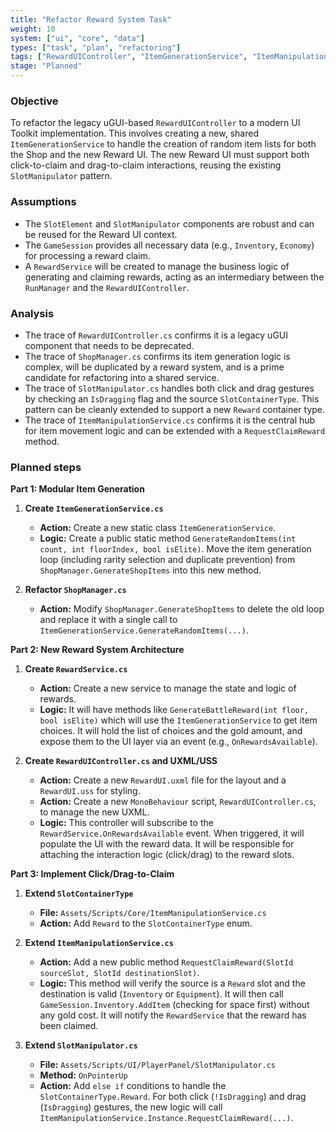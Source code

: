 ```yaml
---
title: "Refactor Reward System Task"
weight: 10
system: ["ui", "core", "data"]
types: ["task", "plan", "refactoring"]
tags: ["RewardUIController", "ItemGenerationService", "ItemManipulationService", "UI Toolkit", "Refactoring", "Legacy UI"]
stage: "Planned"
---
```


### Objective

To refactor the legacy uGUI-based `RewardUIController` to a modern UI Toolkit implementation. This involves creating a new, shared `ItemGenerationService` to handle the creation of random item lists for both the Shop and the new Reward UI. The new Reward UI must support both click-to-claim and drag-to-claim interactions, reusing the existing `SlotManipulator` pattern.

### Assumptions

- The `SlotElement` and `SlotManipulator` components are robust and can be reused for the Reward UI context.
- The `GameSession` provides all necessary data (e.g., `Inventory`, `Economy`) for processing a reward claim.
- A `RewardService` will be created to manage the business logic of generating and claiming rewards, acting as an intermediary between the `RunManager` and the `RewardUIController`.

### Analysis

- The trace of `RewardUIController.cs` confirms it is a legacy uGUI component that needs to be deprecated.
- The trace of `ShopManager.cs` confirms its item generation logic is complex, will be duplicated by a reward system, and is a prime candidate for refactoring into a shared service.
- The trace of `SlotManipulator.cs` handles both click and drag gestures by checking an `IsDragging` flag and the source `SlotContainerType`. This pattern can be cleanly extended to support a new `Reward` container type.
- The trace of `ItemManipulationService.cs` confirms it is the central hub for item movement logic and can be extended with a `RequestClaimReward` method.

### Planned steps

**Part 1: Modular Item Generation**

1.  **Create `ItemGenerationService.cs`**
    *   **Action:** Create a new static class `ItemGenerationService`.
    *   **Logic:** Create a public static method `GenerateRandomItems(int count, int floorIndex, bool isElite)`. Move the item generation loop (including rarity selection and duplicate prevention) from `ShopManager.GenerateShopItems` into this new method.

2.  **Refactor `ShopManager.cs`**
    *   **Action:** Modify `ShopManager.GenerateShopItems` to delete the old loop and replace it with a single call to `ItemGenerationService.GenerateRandomItems(...)`.

**Part 2: New Reward System Architecture**

1.  **Create `RewardService.cs`**
    *   **Action:** Create a new service to manage the state and logic of rewards.
    *   **Logic:** It will have methods like `GenerateBattleReward(int floor, bool isElite)` which will use the `ItemGenerationService` to get item choices. It will hold the list of choices and the gold amount, and expose them to the UI layer via an event (e.g., `OnRewardsAvailable`).

2.  **Create `RewardUIController.cs` and UXML/USS**
    *   **Action:** Create a new `RewardUI.uxml` file for the layout and a `RewardUI.uss` for styling.
    *   **Action:** Create a new `MonoBehaviour` script, `RewardUIController.cs`, to manage the new UXML.
    *   **Logic:** This controller will subscribe to the `RewardService.OnRewardsAvailable` event. When triggered, it will populate the UI with the reward data. It will be responsible for attaching the interaction logic (click/drag) to the reward slots.

**Part 3: Implement Click/Drag-to-Claim**

1.  **Extend `SlotContainerType`**
    *   **File:** `Assets/Scripts/Core/ItemManipulationService.cs`
    *   **Action:** Add `Reward` to the `SlotContainerType` enum.

2.  **Extend `ItemManipulationService.cs`**
    *   **Action:** Add a new public method `RequestClaimReward(SlotId sourceSlot, SlotId destinationSlot)`.
    *   **Logic:** This method will verify the source is a `Reward` slot and the destination is valid (`Inventory` or `Equipment`). It will then call `GameSession.Inventory.AddItem` (checking for space first) without any gold cost. It will notify the `RewardService` that the reward has been claimed.

3.  **Extend `SlotManipulator.cs`**
    *   **File:** `Assets/Scripts/UI/PlayerPanel/SlotManipulator.cs`
    *   **Method:** `OnPointerUp`
    *   **Action:** Add `else if` conditions to handle the `SlotContainerType.Reward`. For both click (`!IsDragging`) and drag (`IsDragging`) gestures, the new logic will call `ItemManipulationService.Instance.RequestClaimReward(...)`.
